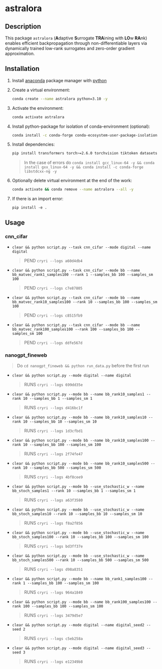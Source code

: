# astralora


## Description

This package `astralora` (**A**daptive **S**urrogate **TRA**ining with **LO**w **RA**nk) enables efficient backpropagation through non-differentiable layers via dynamically trained low-rank surrogates and zero-order gradient approximation.


## Installation

1. Install [anaconda](https://www.anaconda.com) package manager with [python](https://www.python.org)

2. Create a virtual environment:
    ```bash
    conda create --name astralora python=3.10 -y
    ```

3. Activate the environment:
    ```bash
    conda activate astralora 
    ```

4. Install python-package for isolation of conda-environment (optional):
    ```bash
    conda install -c conda-forge conda-ecosystem-user-package-isolation -y
    ```

5. Install dependencies:
    ```bash
    pip install transformers torch>=2.6.0 torchvision tiktoken datasets opt_einsum tqdm numpy==1.26 rotary_embedding_torch peft huggingface-hub neptune
    ```
    > In the case of errors do `conda install gcc_linux-64 -y && conda install gxx_linux-64 -y && conda install -c conda-forge libstdcxx-ng -y`

6. Optionally delete virtual environment at the end of the work:
    ```bash
    conda activate && conda remove --name astralora --all -y
    ```

7. If there is an import error:
    ```
    pip install -e .
    ```
    

## Usage

### cnn_cifar

- `clear && python script.py --task cnn_cifar --mode digital --name digital`
    > PEND `cryri --logs a60d4db4`

- `clear && python script.py --task cnn_cifar --mode bb --name bb_matvec_rank1_samples100 --rank 1 --samples_bb 100 --samples_sm 100`
    > PEND `cryri --logs c7e87805`

- `clear && python script.py --task cnn_cifar --mode bb --name bb_matvec_rank10_samples100 --rank 10 --samples_bb 100 --samples_sm 100`
    > PEND `cryri --logs c8515fb9`

- `clear && python script.py --task cnn_cifar --mode bb --name bb_matvec_rank100_samples100 --rank 100 --samples_bb 100 --samples_sm 100`
    > PEND `cryri --logs ddfe567d`

### nanogpt_fineweb

> Do `cd nanogpt_fineweb && python run_data.py` before the first run

- `clear && python script.py --mode digital --name digital`
    > RUNS `cryri --logs 699dd35e`

- `clear && python script.py --mode bb --name bb_rank10_samples1 --rank 10 --samples_bb 1 --samples_sm 1`
    > RUNS `cryri --logs d416bc1f`

- `clear && python script.py --mode bb --name bb_rank10_samples10 --rank 10 --samples_bb 10 --samples_sm 10`
    > RUNS `cryri --logs 1d3cfbd1`

- `clear && python script.py --mode bb --name bb_rank10_samples100 --rank 10 --samples_bb 100 --samples_sm 100`
    > RUNS `cryri --logs 2f74fe47`

- `clear && python script.py --mode bb --name bb_rank10_samples500 --rank 10 --samples_bb 500 --samples_sm 500`
    > RUNS `cryri --logs 4bf8cee9`

- `clear && python script.py --mode bb --use_stochastic_w --name bb_stoch_samples1 --rank 10 --samples_bb 1 --samples_sm 1`
    > RUNS `cryri --logs a63f3580`

- `clear && python script.py --mode bb --use_stochastic_w --name bb_stoch_samples10 --rank 10 --samples_bb 10 --samples_sm 10`
    > RUNS `cryri --logs f8a2f856`

- `clear && python script.py --mode bb --use_stochastic_w --name bb_stoch_samples100 --rank 10 --samples_bb 100 --samples_sm 100`
    > RUNS `cryri --logs bd3ff37e`

- `clear && python script.py --mode bb --use_stochastic_w --name bb_stoch_samples500 --rank 10 --samples_bb 500 --samples_sm 500`
    > RUNS `cryri --logs d98a8351`

- `clear && python script.py --mode bb --name bb_rank1_samples100 --rank 1 --samples_bb 100 --samples_sm 100`
    > RUNS `cryri --logs 964a1849`

- `clear && python script.py --mode bb --name bb_rank100_samples100 --rank 100 --samples_bb 100 --samples_sm 100`
    > RUNS `cryri --logs 3479d5e7`

- `clear && python script.py --mode digital --name digital_seed2 --seed 2`
    > RUNS `cryri --logs c5eb258a`

- `clear && python script.py --mode digital --name digital_seed3 --seed 3`
    > RUNS `cryri --logs e12349b8`